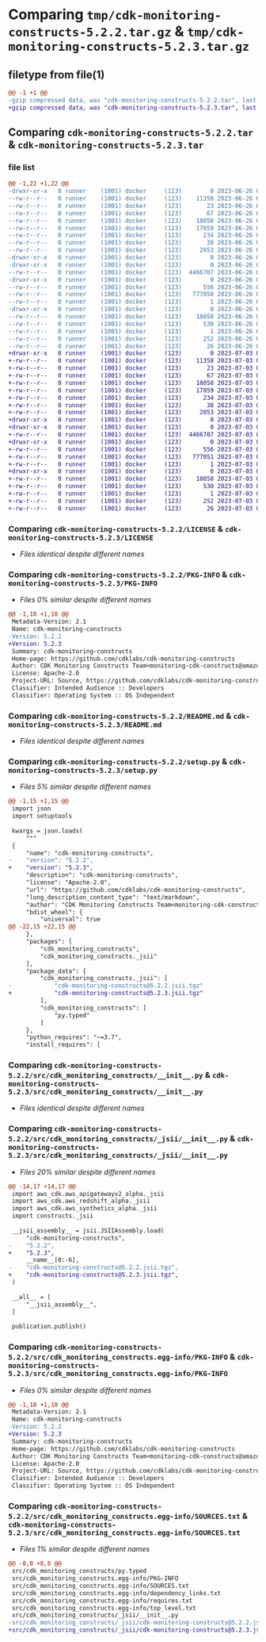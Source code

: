 # Comparing `tmp/cdk-monitoring-constructs-5.2.2.tar.gz` & `tmp/cdk-monitoring-constructs-5.2.3.tar.gz`

## filetype from file(1)

```diff
@@ -1 +1 @@
-gzip compressed data, was "cdk-monitoring-constructs-5.2.2.tar", last modified: Mon Jun 26 00:39:07 2023, max compression
+gzip compressed data, was "cdk-monitoring-constructs-5.2.3.tar", last modified: Mon Jul  3 00:41:21 2023, max compression
```

## Comparing `cdk-monitoring-constructs-5.2.2.tar` & `cdk-monitoring-constructs-5.2.3.tar`

### file list

```diff
@@ -1,22 +1,22 @@
-drwxr-xr-x   0 runner    (1001) docker     (123)        0 2023-06-26 00:39:07.419966 cdk-monitoring-constructs-5.2.2/
--rw-r--r--   0 runner    (1001) docker     (123)    11358 2023-06-26 00:38:55.000000 cdk-monitoring-constructs-5.2.2/LICENSE
--rw-r--r--   0 runner    (1001) docker     (123)       23 2023-06-26 00:38:55.000000 cdk-monitoring-constructs-5.2.2/MANIFEST.in
--rw-r--r--   0 runner    (1001) docker     (123)       67 2023-06-26 00:38:55.000000 cdk-monitoring-constructs-5.2.2/NOTICE
--rw-r--r--   0 runner    (1001) docker     (123)    18058 2023-06-26 00:39:07.419966 cdk-monitoring-constructs-5.2.2/PKG-INFO
--rw-r--r--   0 runner    (1001) docker     (123)    17059 2023-06-26 00:38:55.000000 cdk-monitoring-constructs-5.2.2/README.md
--rw-r--r--   0 runner    (1001) docker     (123)      234 2023-06-26 00:38:55.000000 cdk-monitoring-constructs-5.2.2/pyproject.toml
--rw-r--r--   0 runner    (1001) docker     (123)       38 2023-06-26 00:39:07.419966 cdk-monitoring-constructs-5.2.2/setup.cfg
--rw-r--r--   0 runner    (1001) docker     (123)     2053 2023-06-26 00:38:55.000000 cdk-monitoring-constructs-5.2.2/setup.py
-drwxr-xr-x   0 runner    (1001) docker     (123)        0 2023-06-26 00:39:07.415966 cdk-monitoring-constructs-5.2.2/src/
-drwxr-xr-x   0 runner    (1001) docker     (123)        0 2023-06-26 00:39:07.419966 cdk-monitoring-constructs-5.2.2/src/cdk_monitoring_constructs/
--rw-r--r--   0 runner    (1001) docker     (123)  4466707 2023-06-26 00:38:55.000000 cdk-monitoring-constructs-5.2.2/src/cdk_monitoring_constructs/__init__.py
-drwxr-xr-x   0 runner    (1001) docker     (123)        0 2023-06-26 00:39:07.419966 cdk-monitoring-constructs-5.2.2/src/cdk_monitoring_constructs/_jsii/
--rw-r--r--   0 runner    (1001) docker     (123)      556 2023-06-26 00:38:55.000000 cdk-monitoring-constructs-5.2.2/src/cdk_monitoring_constructs/_jsii/__init__.py
--rw-r--r--   0 runner    (1001) docker     (123)   777050 2023-06-26 00:38:55.000000 cdk-monitoring-constructs-5.2.2/src/cdk_monitoring_constructs/_jsii/cdk-monitoring-constructs@5.2.2.jsii.tgz
--rw-r--r--   0 runner    (1001) docker     (123)        1 2023-06-26 00:38:55.000000 cdk-monitoring-constructs-5.2.2/src/cdk_monitoring_constructs/py.typed
-drwxr-xr-x   0 runner    (1001) docker     (123)        0 2023-06-26 00:39:07.419966 cdk-monitoring-constructs-5.2.2/src/cdk_monitoring_constructs.egg-info/
--rw-r--r--   0 runner    (1001) docker     (123)    18058 2023-06-26 00:39:07.000000 cdk-monitoring-constructs-5.2.2/src/cdk_monitoring_constructs.egg-info/PKG-INFO
--rw-r--r--   0 runner    (1001) docker     (123)      530 2023-06-26 00:39:07.000000 cdk-monitoring-constructs-5.2.2/src/cdk_monitoring_constructs.egg-info/SOURCES.txt
--rw-r--r--   0 runner    (1001) docker     (123)        1 2023-06-26 00:39:07.000000 cdk-monitoring-constructs-5.2.2/src/cdk_monitoring_constructs.egg-info/dependency_links.txt
--rw-r--r--   0 runner    (1001) docker     (123)      252 2023-06-26 00:39:07.000000 cdk-monitoring-constructs-5.2.2/src/cdk_monitoring_constructs.egg-info/requires.txt
--rw-r--r--   0 runner    (1001) docker     (123)       26 2023-06-26 00:39:07.000000 cdk-monitoring-constructs-5.2.2/src/cdk_monitoring_constructs.egg-info/top_level.txt
+drwxr-xr-x   0 runner    (1001) docker     (123)        0 2023-07-03 00:41:21.114289 cdk-monitoring-constructs-5.2.3/
+-rw-r--r--   0 runner    (1001) docker     (123)    11358 2023-07-03 00:41:07.000000 cdk-monitoring-constructs-5.2.3/LICENSE
+-rw-r--r--   0 runner    (1001) docker     (123)       23 2023-07-03 00:41:07.000000 cdk-monitoring-constructs-5.2.3/MANIFEST.in
+-rw-r--r--   0 runner    (1001) docker     (123)       67 2023-07-03 00:41:07.000000 cdk-monitoring-constructs-5.2.3/NOTICE
+-rw-r--r--   0 runner    (1001) docker     (123)    18058 2023-07-03 00:41:21.114289 cdk-monitoring-constructs-5.2.3/PKG-INFO
+-rw-r--r--   0 runner    (1001) docker     (123)    17059 2023-07-03 00:41:07.000000 cdk-monitoring-constructs-5.2.3/README.md
+-rw-r--r--   0 runner    (1001) docker     (123)      234 2023-07-03 00:41:07.000000 cdk-monitoring-constructs-5.2.3/pyproject.toml
+-rw-r--r--   0 runner    (1001) docker     (123)       38 2023-07-03 00:41:21.114289 cdk-monitoring-constructs-5.2.3/setup.cfg
+-rw-r--r--   0 runner    (1001) docker     (123)     2053 2023-07-03 00:41:07.000000 cdk-monitoring-constructs-5.2.3/setup.py
+drwxr-xr-x   0 runner    (1001) docker     (123)        0 2023-07-03 00:41:21.106289 cdk-monitoring-constructs-5.2.3/src/
+drwxr-xr-x   0 runner    (1001) docker     (123)        0 2023-07-03 00:41:21.114289 cdk-monitoring-constructs-5.2.3/src/cdk_monitoring_constructs/
+-rw-r--r--   0 runner    (1001) docker     (123)  4466707 2023-07-03 00:41:07.000000 cdk-monitoring-constructs-5.2.3/src/cdk_monitoring_constructs/__init__.py
+drwxr-xr-x   0 runner    (1001) docker     (123)        0 2023-07-03 00:41:21.114289 cdk-monitoring-constructs-5.2.3/src/cdk_monitoring_constructs/_jsii/
+-rw-r--r--   0 runner    (1001) docker     (123)      556 2023-07-03 00:41:07.000000 cdk-monitoring-constructs-5.2.3/src/cdk_monitoring_constructs/_jsii/__init__.py
+-rw-r--r--   0 runner    (1001) docker     (123)   777051 2023-07-03 00:41:07.000000 cdk-monitoring-constructs-5.2.3/src/cdk_monitoring_constructs/_jsii/cdk-monitoring-constructs@5.2.3.jsii.tgz
+-rw-r--r--   0 runner    (1001) docker     (123)        1 2023-07-03 00:41:07.000000 cdk-monitoring-constructs-5.2.3/src/cdk_monitoring_constructs/py.typed
+drwxr-xr-x   0 runner    (1001) docker     (123)        0 2023-07-03 00:41:21.114289 cdk-monitoring-constructs-5.2.3/src/cdk_monitoring_constructs.egg-info/
+-rw-r--r--   0 runner    (1001) docker     (123)    18058 2023-07-03 00:41:21.000000 cdk-monitoring-constructs-5.2.3/src/cdk_monitoring_constructs.egg-info/PKG-INFO
+-rw-r--r--   0 runner    (1001) docker     (123)      530 2023-07-03 00:41:21.000000 cdk-monitoring-constructs-5.2.3/src/cdk_monitoring_constructs.egg-info/SOURCES.txt
+-rw-r--r--   0 runner    (1001) docker     (123)        1 2023-07-03 00:41:21.000000 cdk-monitoring-constructs-5.2.3/src/cdk_monitoring_constructs.egg-info/dependency_links.txt
+-rw-r--r--   0 runner    (1001) docker     (123)      252 2023-07-03 00:41:21.000000 cdk-monitoring-constructs-5.2.3/src/cdk_monitoring_constructs.egg-info/requires.txt
+-rw-r--r--   0 runner    (1001) docker     (123)       26 2023-07-03 00:41:21.000000 cdk-monitoring-constructs-5.2.3/src/cdk_monitoring_constructs.egg-info/top_level.txt
```

### Comparing `cdk-monitoring-constructs-5.2.2/LICENSE` & `cdk-monitoring-constructs-5.2.3/LICENSE`

 * *Files identical despite different names*

### Comparing `cdk-monitoring-constructs-5.2.2/PKG-INFO` & `cdk-monitoring-constructs-5.2.3/PKG-INFO`

 * *Files 0% similar despite different names*

```diff
@@ -1,10 +1,10 @@
 Metadata-Version: 2.1
 Name: cdk-monitoring-constructs
-Version: 5.2.2
+Version: 5.2.3
 Summary: cdk-monitoring-constructs
 Home-page: https://github.com/cdklabs/cdk-monitoring-constructs
 Author: CDK Monitoring Constructs Team<monitoring-cdk-constructs@amazon.com>
 License: Apache-2.0
 Project-URL: Source, https://github.com/cdklabs/cdk-monitoring-constructs
 Classifier: Intended Audience :: Developers
 Classifier: Operating System :: OS Independent
```

### Comparing `cdk-monitoring-constructs-5.2.2/README.md` & `cdk-monitoring-constructs-5.2.3/README.md`

 * *Files identical despite different names*

### Comparing `cdk-monitoring-constructs-5.2.2/setup.py` & `cdk-monitoring-constructs-5.2.3/setup.py`

 * *Files 5% similar despite different names*

```diff
@@ -1,15 +1,15 @@
 import json
 import setuptools
 
 kwargs = json.loads(
     """
 {
     "name": "cdk-monitoring-constructs",
-    "version": "5.2.2",
+    "version": "5.2.3",
     "description": "cdk-monitoring-constructs",
     "license": "Apache-2.0",
     "url": "https://github.com/cdklabs/cdk-monitoring-constructs",
     "long_description_content_type": "text/markdown",
     "author": "CDK Monitoring Constructs Team<monitoring-cdk-constructs@amazon.com>",
     "bdist_wheel": {
         "universal": true
@@ -22,15 +22,15 @@
     },
     "packages": [
         "cdk_monitoring_constructs",
         "cdk_monitoring_constructs._jsii"
     ],
     "package_data": {
         "cdk_monitoring_constructs._jsii": [
-            "cdk-monitoring-constructs@5.2.2.jsii.tgz"
+            "cdk-monitoring-constructs@5.2.3.jsii.tgz"
         ],
         "cdk_monitoring_constructs": [
             "py.typed"
         ]
     },
     "python_requires": "~=3.7",
     "install_requires": [
```

### Comparing `cdk-monitoring-constructs-5.2.2/src/cdk_monitoring_constructs/__init__.py` & `cdk-monitoring-constructs-5.2.3/src/cdk_monitoring_constructs/__init__.py`

 * *Files identical despite different names*

### Comparing `cdk-monitoring-constructs-5.2.2/src/cdk_monitoring_constructs/_jsii/__init__.py` & `cdk-monitoring-constructs-5.2.3/src/cdk_monitoring_constructs/_jsii/__init__.py`

 * *Files 20% similar despite different names*

```diff
@@ -14,17 +14,17 @@
 import aws_cdk.aws_apigatewayv2_alpha._jsii
 import aws_cdk.aws_redshift_alpha._jsii
 import aws_cdk.aws_synthetics_alpha._jsii
 import constructs._jsii
 
 __jsii_assembly__ = jsii.JSIIAssembly.load(
     "cdk-monitoring-constructs",
-    "5.2.2",
+    "5.2.3",
     __name__[0:-6],
-    "cdk-monitoring-constructs@5.2.2.jsii.tgz",
+    "cdk-monitoring-constructs@5.2.3.jsii.tgz",
 )
 
 __all__ = [
     "__jsii_assembly__",
 ]
 
 publication.publish()
```

### Comparing `cdk-monitoring-constructs-5.2.2/src/cdk_monitoring_constructs.egg-info/PKG-INFO` & `cdk-monitoring-constructs-5.2.3/src/cdk_monitoring_constructs.egg-info/PKG-INFO`

 * *Files 0% similar despite different names*

```diff
@@ -1,10 +1,10 @@
 Metadata-Version: 2.1
 Name: cdk-monitoring-constructs
-Version: 5.2.2
+Version: 5.2.3
 Summary: cdk-monitoring-constructs
 Home-page: https://github.com/cdklabs/cdk-monitoring-constructs
 Author: CDK Monitoring Constructs Team<monitoring-cdk-constructs@amazon.com>
 License: Apache-2.0
 Project-URL: Source, https://github.com/cdklabs/cdk-monitoring-constructs
 Classifier: Intended Audience :: Developers
 Classifier: Operating System :: OS Independent
```

### Comparing `cdk-monitoring-constructs-5.2.2/src/cdk_monitoring_constructs.egg-info/SOURCES.txt` & `cdk-monitoring-constructs-5.2.3/src/cdk_monitoring_constructs.egg-info/SOURCES.txt`

 * *Files 1% similar despite different names*

```diff
@@ -8,8 +8,8 @@
 src/cdk_monitoring_constructs/py.typed
 src/cdk_monitoring_constructs.egg-info/PKG-INFO
 src/cdk_monitoring_constructs.egg-info/SOURCES.txt
 src/cdk_monitoring_constructs.egg-info/dependency_links.txt
 src/cdk_monitoring_constructs.egg-info/requires.txt
 src/cdk_monitoring_constructs.egg-info/top_level.txt
 src/cdk_monitoring_constructs/_jsii/__init__.py
-src/cdk_monitoring_constructs/_jsii/cdk-monitoring-constructs@5.2.2.jsii.tgz
+src/cdk_monitoring_constructs/_jsii/cdk-monitoring-constructs@5.2.3.jsii.tgz
```

